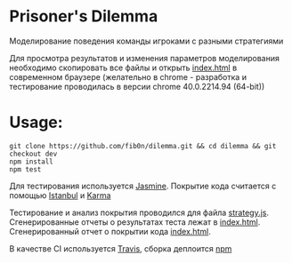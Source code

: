 Prisoner's Dilemma
========
Моделирование поведения команды игроками с разными стратегиями

Для просмотра результатов и изменения параметров моделирования необходимо скопировать все файлы и открыть [index.html](https://github.com/fib0n/dilemma/blob/dev/index.html) в современном браузере (желательно в chrome - разработка и тестирование проводилась в версии chrome 40.0.2214.94 (64-bit))

Usage:
==
```
git clone https://github.com/fib0n/dilemma.git && cd dilemma && git checkout dev
npm install
npm test
```

Для тестирования используется [Jasmine](http://jasmine.github.io/). Покрытие кода считается с помощью [Istanbul](https://github.com/gotwarlost/istanbul) и [Karma](https://github.com/karma-runner/karma)

Тестирование и анализ покрытия проводился для файла [strategy.js](https://github.com/fib0n/dilemma/blob/dev/js/strategy.js). Сгенерированные отчеты о результатах теста лежат в [index.html](https://github.com/fib0n/dilemma/blob/dev/js/test_results/PhantomJS%201.9.8%20(Mac%20OS%20X)/index.html). Сгенерированный отчет о покрытии кода [index.html](https://github.com/fib0n/dilemma/blob/dev/js/coverage/PhantomJS%201.9.8%20(Mac%20OS%20X)/index.html).

В качестве CI используется [Travis](https://travis-ci.org/), сборка деплоится [npm](https://www.npmjs.com/package/prisoner_dilemma)